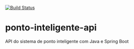 [![Build Status](https://travis-ci.org/rlipovscek/ponto-inteligente-api.svg?branch=master)](https://travis-ci.org/rlipovscek/ponto-inteligente-api)

# ponto-inteligente-api
API do sistema de ponto inteligente com Java e Spring Boot
